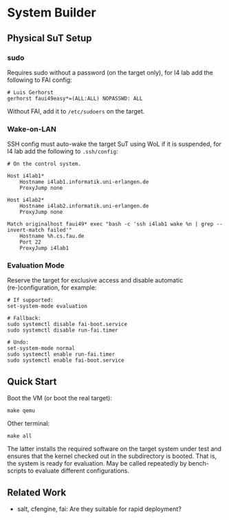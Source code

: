 # System Builder

## Physical SuT Setup

### sudo

Requires sudo without a password (on the target only), for I4 lab add the following to FAI config:

    # Luis Gerhorst
    gerhorst faui49easy*=(ALL:ALL) NOPASSWD: ALL

Without FAI, add it to `/etc/sudoers` on the target.

### Wake-on-LAN

SSH config must auto-wake the target SuT using WoL if it is suspended, for I4 lab add the following to `.ssh/config`:

    # On the control system.
    
    Host i4lab1*
    	Hostname i4lab1.informatik.uni-erlangen.de
    	ProxyJump none
    
    Host i4lab2*
    	Hostname i4lab2.informatik.uni-erlangen.de
    	ProxyJump none
    
    Match originalhost faui49* exec "bash -c 'ssh i4lab1 wake %n | grep --invert-match failed'"
    	Hostname %h.cs.fau.de
    	Port 22
    	ProxyJump i4lab1

### Evaluation Mode

Reserve the target for exclusive access and disable automatic (re-)configuration, for example:

    # If supported:
    set-system-mode evaluation
    
    # Fallback:
    sudo systemctl disable fai-boot.service
    sudo systemctl disable run-fai.timer
    
    # Undo:
    set-system-mode normal
    sudo systemctl enable run-fai.timer
    sudo systemctl enable fai-boot.service


## Quick Start

Boot the VM (or boot the real target):

    make qemu

Other terminal:

    make all

The latter installs the required software on the target system under test and ensures that the kernel checked out in the subdirectory is booted. That is, the system is ready for evaluation. May be called repeatedly by bench-scripts to evaluate different configurations.


## Related Work

-   salt, cfengine, fai: Are they suitable for rapid deployment?

